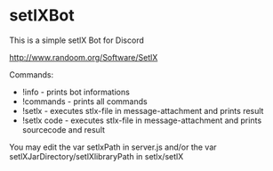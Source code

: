 # setlXBot
This is a simple setlX Bot for Discord

http://www.randoom.org/Software/SetlX

Commands:
 - !info - prints bot informations
 - !commands - prints all commands
 - !setlx - executes stlx-file in message-attachment and prints result
 - !setlx code - executes stlx-file in message-attachment and prints sourcecode and result


You may edit the var setlxPath in server.js and/or the var setlXJarDirectory/setlXlibraryPath in setlx/setlX
